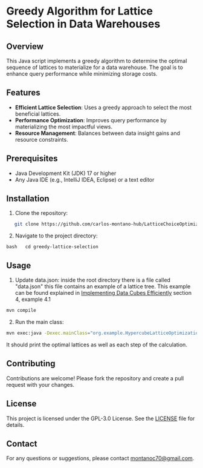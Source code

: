 # Greedy Algorithm for Lattice Selection in Data Warehouses

## Overview

This Java script implements a greedy algorithm to determine the optimal sequence of lattices to materialize for a data warehouse. The goal is to enhance query performance while minimizing storage costs.

## Features

- **Efficient Lattice Selection**: Uses a greedy approach to select the most beneficial lattices.
- **Performance Optimization**: Improves query performance by materializing the most impactful views.
- **Resource Management**: Balances between data insight gains and resource constraints.

## Prerequisites

- Java Development Kit (JDK) 17 or higher
- Any Java IDE (e.g., IntelliJ IDEA, Eclipse) or a text editor

## Installation

1. Clone the repository:

```bash
   git clone https://github.com/carlos-montano-hub/LatticeChoiceOptimizationScript.git
```

2. Navigate to the project directory:

```
bash   cd greedy-lattice-selection
```

## Usage

1. Update data.json:
   inside the root directory there is a file called "data.json" this file contains an example of a lattice tree. This example can be found explained in [Implementing Data Cubes Efficiently](https://web.eecs.umich.edu/~jag/eecs584/papers/implementing_data_cube.pdf) section 4, example 4.1

```bash
mvn compile
```

2.  Run the main class:

```bash
mvn exec:java -Dexec.mainClass="org.example.HypercubeLatticeOptimization"
```

It should print the optimal lattices as well as each step of the calculation.

## Contributing

Contributions are welcome! Please fork the repository and create a pull request with your changes.

## License

This project is licensed under the GPL-3.0 License. See the [LICENSE](LICENSE) file for details.

## Contact

For any questions or suggestions, please contact montanoc70@gmail.com.
